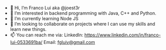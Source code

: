 - 👋 Hi, I’m Franco Lui aka @joest3r 
- 👀 I’m interested in backend programming with Java, C++ and Python.
- 🌱 I’m currently learning Node JS
- 💞️ I’m looking to collaborate on projects where I can use my skills and learn new things.
- 📫 You can reach me via:
     LinkedIn: https://www.linkedin.com/in/franco-lui-0533691ba/
     Email: fgluiv@gmail.com

<!---
joest3r/joest3r is a ✨ special ✨ repository because its `README.md` (this file) appears on your GitHub profile.
You can click the Preview link to take a look at your changes.
--->
